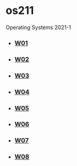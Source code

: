 # os211
Operating Systems 2021-1

* ### [W01](W01/)
* ### [W02](W02/)
* ### [W03](W03/)
* ### [W04](W04/)
* ### [W05](W05/)
* ### [W06](W06/)
* ### [W07](W07/)
* ### [W08](W08/)